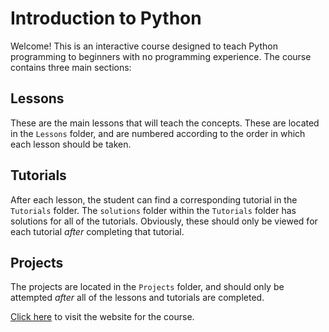 # Introduction to Python

Welcome! This is an interactive course designed to teach Python programming to beginners with no programming experience. The course contains three main sections:

## Lessons

These are the main lessons that will teach the concepts. These are located in the `Lessons` folder, and are numbered according to the order in which each lesson should be taken.

## Tutorials

After each lesson, the student can find a corresponding tutorial in the `Tutorials` folder. The `solutions` folder within the `Tutorials` folder has solutions for all of the tutorials. Obviously, these should only be viewed for each tutorial _after_ completing that tutorial.

## Projects

The projects are located in the `Projects` folder, and should only be attempted _after_ all of the lessons and tutorials are completed.

[Click here]([bdavis222.github.io/python-course](https://bdavis222.github.io/python-course)https://bdavis222.github.io/python-course) to visit the website for the course.
